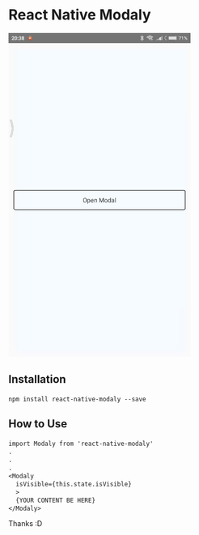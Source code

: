 # React Native Modaly

![](demo.gif)

## Installation
```
npm install react-native-modaly --save
```

## How to Use
```
import Modaly from 'react-native-modaly'
.
.
.
<Modaly
  isVisible={this.state.isVisible}
  >
  {YOUR CONTENT BE HERE}
</Modaly>
```

Thanks :D
